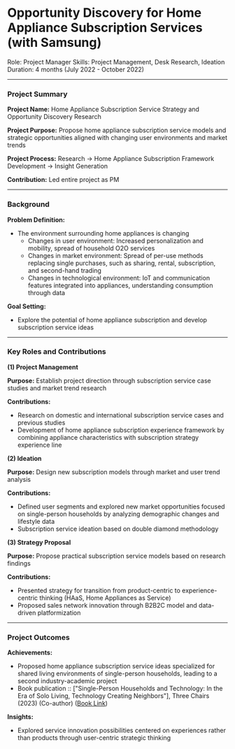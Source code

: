 # Opportunity Discovery for Home Appliance Subscription Services (with Samsung)

Role: Project Manager
Skills: Project Management, Desk Research, Ideation
Duration: 4 months (July 2022 - October 2022)

---

### Project Summary

**Project Name:** Home Appliance Subscription Service Strategy and Opportunity Discovery Research

**Project Purpose:** Propose home appliance subscription service models and strategic opportunities aligned with changing user environments and market trends

**Project Process:** Research → Home Appliance Subscription Framework Development → Insight Generation

**Contribution:** Led entire project as PM

---

### Background

**Problem Definition:** 

- The environment surrounding home appliances is changing
    - Changes in user environment: Increased personalization and mobility, spread of household O2O services
    - Changes in market environment: Spread of per-use methods replacing single purchases, such as sharing, rental, subscription, and second-hand trading
    - Changes in technological environment: IoT and communication features integrated into appliances, understanding consumption through data

**Goal Setting:**

- Explore the potential of home appliance subscription and develop subscription service ideas

---

### Key Roles and Contributions

**(1) Project Management**

**Purpose:** Establish project direction through subscription service case studies and market trend research

**Contributions:**

- Research on domestic and international subscription service cases and previous studies
- Development of home appliance subscription experience framework by combining appliance characteristics with subscription strategy experience line

**(2) Ideation**

**Purpose:** Design new subscription models through market and user trend analysis

**Contributions:**

- Defined user segments and explored new market opportunities focused on single-person households by analyzing demographic changes and lifestyle data
- Subscription service ideation based on double diamond methodology

**(3) Strategy Proposal**

**Purpose:** Propose practical subscription service models based on research findings

**Contributions:**

- Presented strategy for transition from product-centric to experience-centric thinking (HAaS, Home Appliances as Service)
- Proposed sales network innovation through B2B2C model and data-driven platformization

---

### Project Outcomes

**Achievements:**

- Proposed home appliance subscription service ideas specialized for shared living environments of single-person households, leading to a second industry-academic project
- Book publication :: ["Single-Person Households and Technology: In the Era of Solo Living, Technology Creating Neighbors"], Three Chairs (2023) (Co-author) ([Book Link](https://www.bookjournalism.com/books/58754))

**Insights:**

- Explored service innovation possibilities centered on experiences rather than products through user-centric strategic thinking